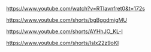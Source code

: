 https://www.youtube.com/watch?v=RTIavnfret0&t=172s

https://www.youtube.com/shorts/bgBggdmigMU

https://www.youtube.com/shorts/AYHhJO_KL-I

https://www.youtube.com/shorts/Islx22z9oKI

